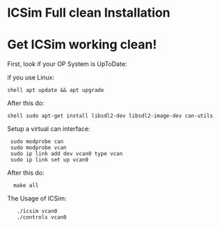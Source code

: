 # ICSim Full clean Installation 

# Get ICSim working clean!

First, look if your OP System is UpToDate:

  if you use Linux: 
  ```
  shell apt update && apt upgrade               
  ```
  
After this do:
  
  ```
  shell sudo apt-get install libsdl2-dev libsdl2-image-dev can-utils                     
  ```
  
Setup a virtual can interface:

 ```
  sudo modprobe can
  sudo modprobe vcan
  sudo ip link add dev vcan0 type vcan
  sudo ip link set up vcan0 
  ```
  
After this do:

```
  make all     
```
  
The Usage of ICSim:

```
   ./icsim vcan0	
   ./controls vcan0 
```
